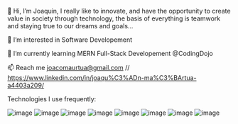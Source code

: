 👋 Hi, I’m Joaquin, I really like to innovate, and have the opportunity to create value in society through technology, the basis of everything is teamwork and staying true to our dreams and goals...

👀 I’m interested in Software Developement

🌱 I’m currently learning MERN Full-Stack Developement @CodingDojo

📫 Reach me joacomaurtua@gmail.com  //  https://www.linkedin.com/in/joaqu%C3%ADn-ma%C3%BArtua-a4403a209/

Technologies I use frequently:

![image](https://user-images.githubusercontent.com/72056993/120913434-cf2c2600-c65c-11eb-8998-abf206b39f86.png)
![image](https://user-images.githubusercontent.com/72056993/120913454-ecf98b00-c65c-11eb-8f42-23b40cb28bb0.png)
![image](https://user-images.githubusercontent.com/72056993/120913482-15818500-c65d-11eb-89c9-c30de0a45a74.png)
![image](https://user-images.githubusercontent.com/72056993/120913484-19ada280-c65d-11eb-94a2-b4a0ead0e8e7.png)
![image](https://user-images.githubusercontent.com/72056993/120913487-1f0aed00-c65d-11eb-8740-d2e612b8a23e.png)
![image](https://user-images.githubusercontent.com/72056993/120913490-23cfa100-c65d-11eb-9ce1-989e8595cfa7.png)
![image](https://user-images.githubusercontent.com/72056993/120913492-29c58200-c65d-11eb-8da6-8758d615e9af.png)
![image](https://user-images.githubusercontent.com/72056993/120913495-2fbb6300-c65d-11eb-842c-57ed8cf11398.png)




